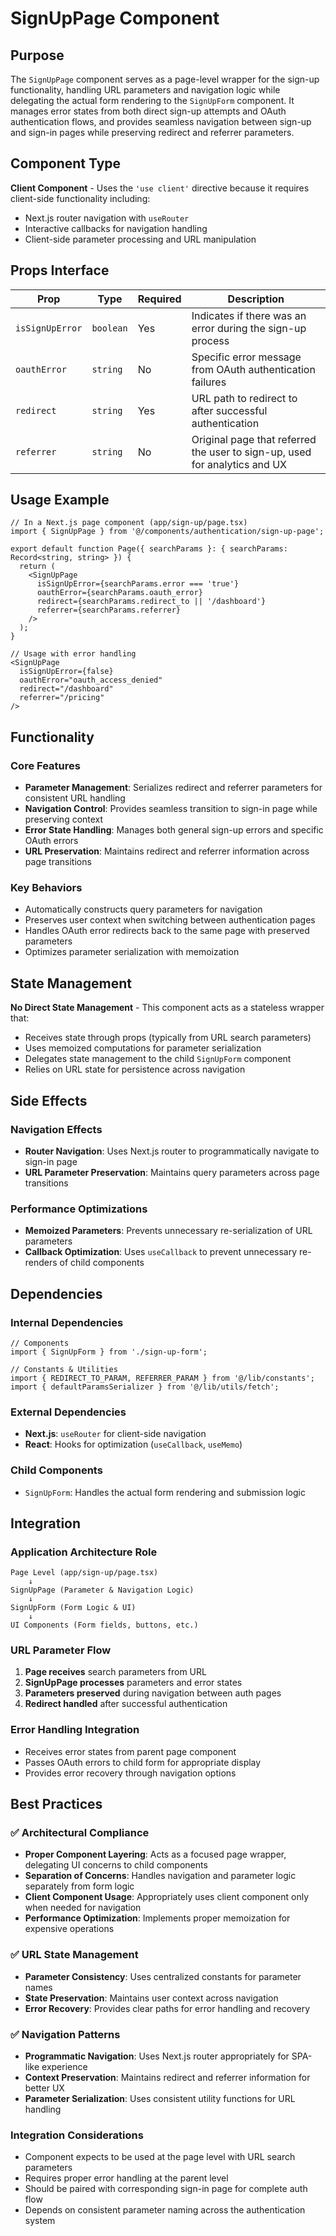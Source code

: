 # SignUpPage Component

## Purpose

The `SignUpPage` component serves as a page-level wrapper for the sign-up functionality, handling URL parameters and navigation logic while delegating the actual form rendering to the `SignUpForm` component. It manages error states from both direct sign-up attempts and OAuth authentication flows, and provides seamless navigation between sign-up and sign-in pages while preserving redirect and referrer parameters.

## Component Type

**Client Component** - Uses the `'use client'` directive because it requires client-side functionality including:
- Next.js router navigation with `useRouter`
- Interactive callbacks for navigation handling
- Client-side parameter processing and URL manipulation

## Props Interface

| Prop | Type | Required | Description |
|------|------|----------|-------------|
| `isSignUpError` | `boolean` | Yes | Indicates if there was an error during the sign-up process |
| `oauthError` | `string` | No | Specific error message from OAuth authentication failures |
| `redirect` | `string` | Yes | URL path to redirect to after successful authentication |
| `referrer` | `string` | No | Original page that referred the user to sign-up, used for analytics and UX |

## Usage Example

```tsx
// In a Next.js page component (app/sign-up/page.tsx)
import { SignUpPage } from '@/components/authentication/sign-up-page';

export default function Page({ searchParams }: { searchParams: Record<string, string> }) {
  return (
    <SignUpPage
      isSignUpError={searchParams.error === 'true'}
      oauthError={searchParams.oauth_error}
      redirect={searchParams.redirect_to || '/dashboard'}
      referrer={searchParams.referrer}
    />
  );
}

// Usage with error handling
<SignUpPage
  isSignUpError={false}
  oauthError="oauth_access_denied"
  redirect="/dashboard"
  referrer="/pricing"
/>
```

## Functionality

### Core Features
- **Parameter Management**: Serializes redirect and referrer parameters for consistent URL handling
- **Navigation Control**: Provides seamless transition to sign-in page while preserving context
- **Error State Handling**: Manages both general sign-up errors and specific OAuth errors
- **URL Preservation**: Maintains redirect and referrer information across page transitions

### Key Behaviors
- Automatically constructs query parameters for navigation
- Preserves user context when switching between authentication pages
- Handles OAuth error redirects back to the same page with preserved parameters
- Optimizes parameter serialization with memoization

## State Management

**No Direct State Management** - This component acts as a stateless wrapper that:
- Receives state through props (typically from URL search parameters)
- Uses memoized computations for parameter serialization
- Delegates state management to the child `SignUpForm` component
- Relies on URL state for persistence across navigation

## Side Effects

### Navigation Effects
- **Router Navigation**: Uses Next.js router to programmatically navigate to sign-in page
- **URL Parameter Preservation**: Maintains query parameters across page transitions

### Performance Optimizations
- **Memoized Parameters**: Prevents unnecessary re-serialization of URL parameters
- **Callback Optimization**: Uses `useCallback` to prevent unnecessary re-renders of child components

## Dependencies

### Internal Dependencies
```tsx
// Components
import { SignUpForm } from './sign-up-form';

// Constants & Utilities
import { REDIRECT_TO_PARAM, REFERRER_PARAM } from '@/lib/constants';
import { defaultParamsSerializer } from '@/lib/utils/fetch';
```

### External Dependencies
- **Next.js**: `useRouter` for client-side navigation
- **React**: Hooks for optimization (`useCallback`, `useMemo`)

### Child Components
- `SignUpForm`: Handles the actual form rendering and submission logic

## Integration

### Application Architecture Role
```
Page Level (app/sign-up/page.tsx)
    ↓
SignUpPage (Parameter & Navigation Logic)
    ↓
SignUpForm (Form Logic & UI)
    ↓
UI Components (Form fields, buttons, etc.)
```

### URL Parameter Flow
1. **Page receives** search parameters from URL
2. **SignUpPage processes** parameters and error states
3. **Parameters preserved** during navigation between auth pages
4. **Redirect handled** after successful authentication

### Error Handling Integration
- Receives error states from parent page component
- Passes OAuth errors to child form for appropriate display
- Provides error recovery through navigation options

## Best Practices

### ✅ Architectural Compliance
- **Proper Component Layering**: Acts as a focused page wrapper, delegating UI concerns to child components
- **Separation of Concerns**: Handles navigation and parameter logic separately from form logic
- **Client Component Usage**: Appropriately uses client component only when needed for navigation
- **Performance Optimization**: Implements proper memoization for expensive operations

### ✅ URL State Management
- **Parameter Consistency**: Uses centralized constants for parameter names
- **State Preservation**: Maintains user context across navigation
- **Error Recovery**: Provides clear paths for error handling and recovery

### ✅ Navigation Patterns
- **Programmatic Navigation**: Uses Next.js router appropriately for SPA-like experience
- **Context Preservation**: Maintains redirect and referrer information for better UX
- **Parameter Serialization**: Uses consistent utility functions for URL handling

### Integration Considerations
- Component expects to be used at the page level with URL search parameters
- Requires proper error handling at the parent level
- Should be paired with corresponding sign-in page for complete auth flow
- Depends on consistent parameter naming across the authentication system